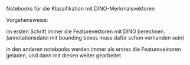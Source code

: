 Notebooks für die Klassifikation mit DINO-Merkmalsvektoren

Vorgehensweise:

im ersten Schritt immer die Featurevektoren mit DINO berechnen. (annotationsdatei mit bounding boxes muss dafür schon vorhanden sein)

in den anderen notebooks werden immer als erstes die Featurevektoren geladen, und dann mit diesen weiter gearbeitet
